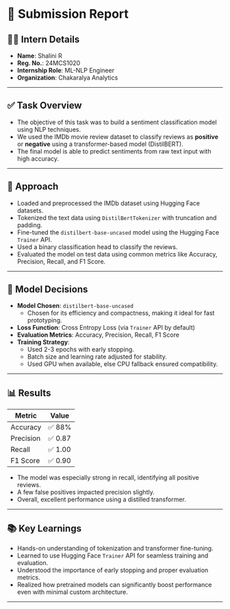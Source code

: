 # 📄 Submission Report

## 👩‍💻 Intern Details
* **Name**: Shalini R  
* **Reg. No.**: 24MCS1020  
* **Internship Role**: ML-NLP Engineer  
* **Organization**: Chakaralya Analytics  

---

## ✅ Task Overview
* The objective of this task was to build a sentiment classification model using NLP techniques.  
* We used the IMDb movie review dataset to classify reviews as **positive** or **negative** using a transformer-based model (DistilBERT).  
* The final model is able to predict sentiments from raw text input with high accuracy.

---

## 🧠 Approach
* Loaded and preprocessed the IMDb dataset using Hugging Face datasets.
* Tokenized the text data using `DistilBertTokenizer` with truncation and padding.
* Fine-tuned the `distilbert-base-uncased` model using the Hugging Face `Trainer` API.
* Used a binary classification head to classify the reviews.
* Evaluated the model on test data using common metrics like Accuracy, Precision, Recall, and F1 Score.

---

## 🧰 Model Decisions
* **Model Chosen**: `distilbert-base-uncased`  
  * Chosen for its efficiency and compactness, making it ideal for fast prototyping.
* **Loss Function**: Cross Entropy Loss (via `Trainer` API by default)
* **Evaluation Metrics**: Accuracy, Precision, Recall, F1 Score
* **Training Strategy**:
  * Used 2-3 epochs with early stopping.
  * Batch size and learning rate adjusted for stability.
  * Used GPU when available, else CPU fallback ensured compatibility.

---

## 📊 Results
| Metric     | Value  |
|------------|--------|
| Accuracy   | ✅ 88%  |
| Precision  | ✅ 0.87 |
| Recall     | ✅ 1.00 |
| F1 Score   | ✅ 0.90 |

* The model was especially strong in recall, identifying all positive reviews.
* A few false positives impacted precision slightly.
* Overall, excellent performance using a distilled transformer.

---

## 📚 Key Learnings
* Hands-on understanding of tokenization and transformer fine-tuning.
* Learned to use Hugging Face `Trainer` API for seamless training and evaluation.
* Understood the importance of early stopping and proper evaluation metrics.
* Realized how pretrained models can significantly boost performance even with minimal custom architecture.

---


